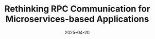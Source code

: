 ---
title: "Rethinking RPC Communication for Microservices-based Applications"
abbr: "HotOS '25"
toappear: true
periodical: "Proceedings of the 20th Workshop on Hot Topics in Operating Systems"
date: 2025-04-20

authors:
- Xiangfeng Zhu
- Yang Zhou
- Yuyao Wang
- Xiangyu Gao
- Arvind Krishnamurthy
- Sam Kumar
- Ratul Mahajan
- Danyang Zhuo

url_paper: pubs/hotos2025_rethinking-rpc.pdf

publication_types: ["9"]
---